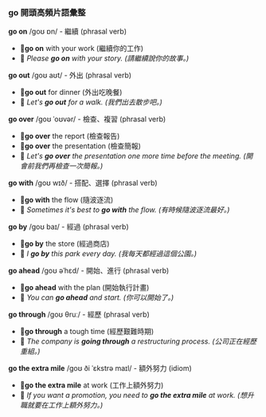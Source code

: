 ### go 開頭高頻片語彙整

**go on** /ɡoʊ ɒn/ - 繼續 (phrasal verb)
 - 📌**go on** with your work (繼續你的工作)
 - 📝 *Please **go on** with your story. (請繼續說你的故事。)*

**go out** /ɡoʊ aʊt/ - 外出 (phrasal verb)
 - 📌**go out** for dinner (外出吃晚餐)
 - 📝 *Let's **go out** for a walk. (我們出去散步吧。)*

**go over** /ɡoʊ ˈoʊvər/ - 檢查、複習 (phrasal verb)
 - 📌**go over** the report (檢查報告)
 - 📌**go over** the presentation (檢查簡報)
 - 📝 *Let's **go over** the presentation one more time before the meeting. (開會前我們再檢查一次簡報。)*

**go with** /ɡoʊ wɪð/ - 搭配、選擇 (phrasal verb)
 - 📌**go with** the flow (隨波逐流)
 - 📝 *Sometimes it's best to **go with** the flow. (有時候隨波逐流最好。)*

**go by** /ɡoʊ baɪ/ - 經過 (phrasal verb)
 - 📌**go by** the store (經過商店)
 - 📝 *I **go by** this park every day. (我每天都經過這個公園。)*

**go ahead** /ɡoʊ əˈhɛd/ - 開始、進行 (phrasal verb)
 - 📌**go ahead** with the plan (開始執行計畫)
 - 📝 *You can **go ahead** and start. (你可以開始了。)*

**go through** /ɡoʊ θruː/ - 經歷 (phrasal verb)
 - 📌**go through** a tough time (經歷艱難時期)
 - 📝 *The company is **going through** a restructuring process. (公司正在經歷重組。)*

**go the extra mile** /ɡoʊ ði ˈɛkstrə maɪl/ - 額外努力 (idiom)
 - 📌**go the extra mile** at work (工作上額外努力)
 - 📝 *If you want a promotion, you need to **go the extra mile** at work. (想升職就要在工作上額外努力。)*
